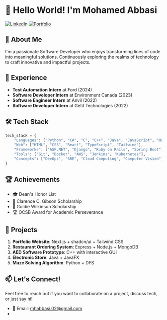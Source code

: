 # 👋 Hello World! I'm Mohamed Abbasi

[![LinkedIn](https://img.shields.io/badge/LinkedIn-Connect-blue)](https://www.linkedin.com/in/mohamed-abbasi)
[![Portfolio](https://img.shields.io/badge/Portfolio-Visit-brightgreen)](https://mohamedabbasi.vercel.app/)

## 🚀 About Me

I'm a passionate Software Developer who enjoys transforming lines of code into meaningful solutions. Continuously exploring the realms of technology to craft innovative and impactful projects.

## 💼 Experience

- **Test Automation Intern** at Ford (2024)
- **Software Developer Intern** at Environment Canada (2023)
- **Software Engineer Intern** at Anvil (2022)
- **Software Developer Intern** at Getit Technologies (2022)

## 🛠️ Tech Stack

```python
tech_stack = {
    "Languages": ["Python", "C#", "C", "C++", "Java", "JavaScript", "Haskell", "Go", "Kotlin"],
    "Web": ["HTML", "CSS", "React", "TypeScript", "Tailwind"],
    "Frameworks": ["ASP.NET", "Django", "Ruby on Rails", "Spring Boot"],
    "Tools": ["Git", "Docker", "AWS", "Jenkins", "Kubernetes"],
    "Concepts": ["DevOps", "SRE", "Cloud Computing", "Computer Vision"]
}
```

## 🏆 Achievements

- 🎓 Dean's Honor List
- 🏅 Clarence C. Gibson Scholarship
- 🌟 Goldie Wilkinson Scholarship
- 🏆 OCSB Award for Academic Perseverance

## 🚧 Projects

1. **Portfolio Website**: Next.js + shadcn/ui + Tailwind CSS
2. **Restaurant Ordering System**: Express + Node.js + MongoDB
3. **AED Software Prototype**: C++ with interactive GUI
4. **Electronic Store**: Java + JavaFX
5. **Maze Solving Algorithm**: Python + DFS

## 📫 Let's Connect!

Feel free to reach out if you want to collaborate on a project, discuss tech, or just say hi!

- 📧 Email: mhabbasi.02@gmail.com
- 
